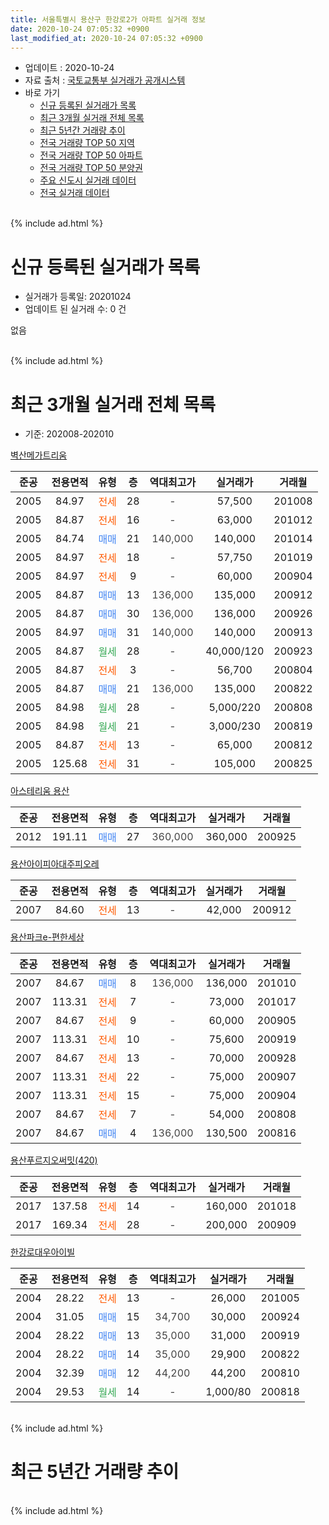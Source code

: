 ```yaml
---
title: 서울특별시 용산구 한강로2가 아파트 실거래 정보
date: 2020-10-24 07:05:32 +0900
last_modified_at: 2020-10-24 07:05:32 +0900
---
```


* 업데이트 : 2020-10-24
* 자료 출처 : [국토교통부 실거래가 공개시스템](http://rt.molit.go.kr)
* 바로 가기
    * [신규 등록된 실거래가 목록](#신규-등록된-실거래가-목록)
    * [최근 3개월 실거래 전체 목록](#최근-3개월-실거래-전체-목록)
    * [최근 5년간 거래량 추이](#최근-5년간-거래량-추이)
    * [전국 거래량 TOP 50 지역](https://inasie.github.io/apt-trade-info/최근-3개월-전국에서-가장-거래가-많이-발생한-지역)
    * [전국 거래량 TOP 50 아파트](https://inasie.github.io/apt-trade-info/최근-3개월-전국에서-가장-거래가-많이-발생한-아파트)
    * [전국 거래량 TOP 50 분양권](https://inasie.github.io/apt-trade-info/최근-3개월-전국에서-가장-거래가-많이-발생한-분양권)
    * [주요 신도시 실거래 데이터](https://inasie.github.io/apt-trade-info/주요-신도시)
    * [전국 실거래 데이터](https://inasie.github.io/apt-trade-info/전국)
<br>
{% include ad.html %}
<br>

# 신규 등록된 실거래가 목록
* 실거래가 등록일: 20201024
* 업데이트 된 실거래 수: 0 건

없음

<br>
{% include ad.html %}
<br>

# 최근 3개월 실거래 전체 목록
* 기준: 202008-202010


[벽산메가트리움](https://search.naver.com/search.naver?query=%EC%84%9C%EC%9A%B8%ED%8A%B9%EB%B3%84%EC%8B%9C+%EC%9A%A9%EC%82%B0%EA%B5%AC+%ED%95%9C%EA%B0%95%EB%A1%9C2%EA%B0%80+%EB%B2%BD%EC%82%B0%EB%A9%94%EA%B0%80%ED%8A%B8%EB%A6%AC%EC%9B%80)

|준공|전용면적|유형|층|역대최고가|실거래가|거래월|
|:---:|:---:|:---:|:---:|:---:|:---:|:---:|
|2005|84.97|<span style="color:#ff5a00">전세</span>|28|<span style="color:#444444">-</span>|57,500|201008|
|2005|84.87|<span style="color:#ff5a00">전세</span>|16|<span style="color:#444444">-</span>|63,000|201012|
|2005|84.74|<span style="color:#4285f3">매매</span>|21|<span style="color:#444444">140,000</span>|140,000|201014|
|2005|84.97|<span style="color:#ff5a00">전세</span>|18|<span style="color:#444444">-</span>|57,750|201019|
|2005|84.97|<span style="color:#ff5a00">전세</span>|9|<span style="color:#444444">-</span>|60,000|200904|
|2005|84.87|<span style="color:#4285f3">매매</span>|13|<span style="color:#444444">136,000</span>|135,000|200912|
|2005|84.87|<span style="color:#4285f3">매매</span>|30|<span style="color:#444444">136,000</span>|136,000|200926|
|2005|84.97|<span style="color:#4285f3">매매</span>|31|<span style="color:#444444">140,000</span>|140,000|200913|
|2005|84.87|<span style="color:#34a853">월세</span>|28|<span style="color:#444444">-</span>|40,000/120|200923|
|2005|84.87|<span style="color:#ff5a00">전세</span>|3|<span style="color:#444444">-</span>|56,700|200804|
|2005|84.87|<span style="color:#4285f3">매매</span>|21|<span style="color:#444444">136,000</span>|135,000|200822|
|2005|84.98|<span style="color:#34a853">월세</span>|28|<span style="color:#444444">-</span>|5,000/220|200808|
|2005|84.98|<span style="color:#34a853">월세</span>|21|<span style="color:#444444">-</span>|3,000/230|200819|
|2005|84.87|<span style="color:#ff5a00">전세</span>|13|<span style="color:#444444">-</span>|65,000|200812|
|2005|125.68|<span style="color:#ff5a00">전세</span>|31|<span style="color:#444444">-</span>|105,000|200825|

[아스테리움 용산](https://search.naver.com/search.naver?query=%EC%84%9C%EC%9A%B8%ED%8A%B9%EB%B3%84%EC%8B%9C+%EC%9A%A9%EC%82%B0%EA%B5%AC+%ED%95%9C%EA%B0%95%EB%A1%9C2%EA%B0%80+%EC%95%84%EC%8A%A4%ED%85%8C%EB%A6%AC%EC%9B%80+%EC%9A%A9%EC%82%B0)

|준공|전용면적|유형|층|역대최고가|실거래가|거래월|
|:---:|:---:|:---:|:---:|:---:|:---:|:---:|
|2012|191.11|<span style="color:#4285f3">매매</span>|27|<span style="color:#444444">360,000</span>|360,000|200925|

[용산아이피아대주피오레](https://search.naver.com/search.naver?query=%EC%84%9C%EC%9A%B8%ED%8A%B9%EB%B3%84%EC%8B%9C+%EC%9A%A9%EC%82%B0%EA%B5%AC+%ED%95%9C%EA%B0%95%EB%A1%9C2%EA%B0%80+%EC%9A%A9%EC%82%B0%EC%95%84%EC%9D%B4%ED%94%BC%EC%95%84%EB%8C%80%EC%A3%BC%ED%94%BC%EC%98%A4%EB%A0%88)

|준공|전용면적|유형|층|역대최고가|실거래가|거래월|
|:---:|:---:|:---:|:---:|:---:|:---:|:---:|
|2007|84.60|<span style="color:#ff5a00">전세</span>|13|<span style="color:#444444">-</span>|42,000|200912|

[용산파크e-편한세상](https://search.naver.com/search.naver?query=%EC%84%9C%EC%9A%B8%ED%8A%B9%EB%B3%84%EC%8B%9C+%EC%9A%A9%EC%82%B0%EA%B5%AC+%ED%95%9C%EA%B0%95%EB%A1%9C2%EA%B0%80+%EC%9A%A9%EC%82%B0%ED%8C%8C%ED%81%ACe-%ED%8E%B8%ED%95%9C%EC%84%B8%EC%83%81)

|준공|전용면적|유형|층|역대최고가|실거래가|거래월|
|:---:|:---:|:---:|:---:|:---:|:---:|:---:|
|2007|84.67|<span style="color:#4285f3">매매</span>|8|<span style="color:#444444">136,000</span>|136,000|201010|
|2007|113.31|<span style="color:#ff5a00">전세</span>|7|<span style="color:#444444">-</span>|73,000|201017|
|2007|84.67|<span style="color:#ff5a00">전세</span>|9|<span style="color:#444444">-</span>|60,000|200905|
|2007|113.31|<span style="color:#ff5a00">전세</span>|10|<span style="color:#444444">-</span>|75,600|200919|
|2007|84.67|<span style="color:#ff5a00">전세</span>|13|<span style="color:#444444">-</span>|70,000|200928|
|2007|113.31|<span style="color:#ff5a00">전세</span>|22|<span style="color:#444444">-</span>|75,000|200907|
|2007|113.31|<span style="color:#ff5a00">전세</span>|15|<span style="color:#444444">-</span>|75,000|200904|
|2007|84.67|<span style="color:#ff5a00">전세</span>|7|<span style="color:#444444">-</span>|54,000|200808|
|2007|84.67|<span style="color:#4285f3">매매</span>|4|<span style="color:#444444">136,000</span>|130,500|200816|

[용산푸르지오써밋(420)](https://search.naver.com/search.naver?query=%EC%84%9C%EC%9A%B8%ED%8A%B9%EB%B3%84%EC%8B%9C+%EC%9A%A9%EC%82%B0%EA%B5%AC+%ED%95%9C%EA%B0%95%EB%A1%9C2%EA%B0%80+%EC%9A%A9%EC%82%B0%ED%91%B8%EB%A5%B4%EC%A7%80%EC%98%A4%EC%8D%A8%EB%B0%8B%28420%29)

|준공|전용면적|유형|층|역대최고가|실거래가|거래월|
|:---:|:---:|:---:|:---:|:---:|:---:|:---:|
|2017|137.58|<span style="color:#ff5a00">전세</span>|14|<span style="color:#444444">-</span>|160,000|201018|
|2017|169.34|<span style="color:#ff5a00">전세</span>|28|<span style="color:#444444">-</span>|200,000|200909|

[한강로대우아이빌](https://search.naver.com/search.naver?query=%EC%84%9C%EC%9A%B8%ED%8A%B9%EB%B3%84%EC%8B%9C+%EC%9A%A9%EC%82%B0%EA%B5%AC+%ED%95%9C%EA%B0%95%EB%A1%9C2%EA%B0%80+%ED%95%9C%EA%B0%95%EB%A1%9C%EB%8C%80%EC%9A%B0%EC%95%84%EC%9D%B4%EB%B9%8C)

|준공|전용면적|유형|층|역대최고가|실거래가|거래월|
|:---:|:---:|:---:|:---:|:---:|:---:|:---:|
|2004|28.22|<span style="color:#ff5a00">전세</span>|13|<span style="color:#444444">-</span>|26,000|201005|
|2004|31.05|<span style="color:#4285f3">매매</span>|15|<span style="color:#444444">34,700</span>|30,000|200924|
|2004|28.22|<span style="color:#4285f3">매매</span>|13|<span style="color:#444444">35,000</span>|31,000|200919|
|2004|28.22|<span style="color:#4285f3">매매</span>|14|<span style="color:#444444">35,000</span>|29,900|200822|
|2004|32.39|<span style="color:#4285f3">매매</span>|12|<span style="color:#444444">44,200</span>|44,200|200810|
|2004|29.53|<span style="color:#34a853">월세</span>|14|<span style="color:#444444">-</span>|1,000/80|200818|


<br>
{% include ad.html %}
<br>

# 최근 5년간 거래량 추이


<div style="width:100%;">
    <canvas id="deal_progress" height="200"></canvas>
</div>

<script>
new Chart(document.getElementById("deal_progress"), {
    type: 'line',
    data: {
        labels: ['201510','201511','201512','201601','201602','201603','201604','201605','201606','201607','201608','201609','201610','201611','201612','201701','201702','201703','201704','201705','201706','201707','201708','201709','201710','201711','201712','201801','201802','201803','201804','201805','201806','201807','201808','201809','201810','201811','201812','201901','201902','201903','201904','201905','201906','201907','201908','201909','201910','201911','201912','202001','202002','202003','202004','202005','202006','202007','202008','202009','202010'],
        datasets: [{
            label: '매매',
            pointRadius: 1,
            data: [0, 3, 4, 1, 2, 5, 5, 8, 5, 7, 10, 2, 6, 1, 1, 1, 3, 5, 6, 4, 8, 16, 1, 3, 6, 1, 18, 25, 4, 5, 2, 2, 3, 3, 5, 1, 0, 0, 1, 0, 1, 0, 0, 3, 3, 4, 2, 5, 6, 7, 6, 4, 0, 1, 0, 3, 7, 2, 4, 6, 2],
            borderColor: "rgba(255, 201, 14, 1)",
            backgroundColor: "rgba(255, 201, 14, 0.5)",
            fill: false,
            lineTension: 0
        },{
            label: '전월세',
            pointRadius: 1,
            data: [5, 8, 13, 7, 7, 7, 3, 10, 5, 5, 7, 3, 7, 6, 8, 6, 13, 10, 6, 8, 12, 7, 8, 6, 3, 7, 13, 14, 8, 11, 9, 1, 2, 6, 6, 6, 8, 4, 2, 6, 6, 9, 6, 5, 7, 9, 5, 3, 10, 10, 10, 5, 10, 5, 6, 5, 6, 6, 7, 9, 6],
            borderColor: "rgba(0, 141, 185, 1)",
            backgroundColor: "rgba(0, 141, 185, 0.5)",
            fill: false,
            lineTension: 0
        }
        ]
    },
    options: {
        responsive: true,
        title: {
            display: false
        },
        tooltips: {
            mode: 'index',
            intersect: false
        },
        hover: {
            mode: 'nearest',
            intersect: true
        },
        scales: {
            xAxes: [{
                display: true,
                scaleLabel: {
                    display: true,
                    labelString: '년/월'
                }
            }],
            yAxes: [{
                display: true,
                ticks: {
                    suggestedMin: 0,
                },
                scaleLabel: {
                    display: true,
                    labelString: '실거래 수'
                }
            }]
        }
    }
});

</script>


<br>
{% include ad.html %}
<br>

